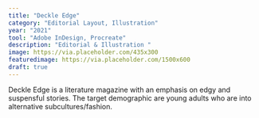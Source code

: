 ```yaml
---
title: "Deckle Edge"
category: "Editorial Layout, Illustration"
year: "2021"
tool: "Adobe InDesign, Procreate"
description: "Editorial & Illustration "
image: https://via.placeholder.com/435x300
featuredimage: https://via.placeholder.com/1500x600 
draft: true
---
```


Deckle Edge is a literature magazine with an emphasis on edgy and suspensful stories. The target demographic are young adults who are into alternative subcultures/fashion.